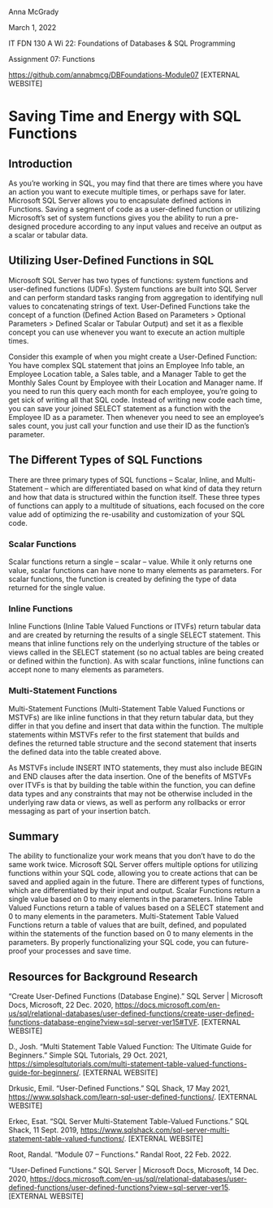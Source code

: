 Anna McGrady 

March 1, 2022 

IT FDN 130 A Wi 22: Foundations of Databases & SQL Programming 

Assignment 07: Functions 

https://github.com/annabmcg/DBFoundations-Module07 [EXTERNAL WEBSITE]


# Saving Time and Energy with SQL Functions


## Introduction
As you’re working in SQL, you may find that there are times where you have an action you want to execute multiple times, or perhaps save for later. Microsoft SQL Server allows you to encapsulate defined actions in Functions. Saving a segment of code as a user-defined function or utilizing Microsoft’s set of system functions gives you the ability to run a pre-designed procedure according to any input values and receive an output as a scalar or tabular data. 

## Utilizing User-Defined Functions in SQL
Microsoft SQL Server has two types of functions: system functions and user-defined functions (UDFs). System functions are built into SQL Server and can perform standard tasks ranging from aggregation to identifying null values to concatenating strings of text. User-Defined Functions take the concept of a function (Defined Action Based on Parameters > Optional Parameters > Defined Scalar or Tabular Output) and set it as a flexible concept you can use whenever you want to execute an action multiple times. 

Consider this example of when you might create a User-Defined Function: You have complex SQL statement that joins an Employee Info table, an Employee Location table, a Sales table, and a Manager Table to get the Monthly Sales Count by Employee with their Location and Manager name. If you need to run this query each month for each employee, you’re going to get sick of writing all that SQL code. Instead of writing new code each time, you can save your joined SELECT statement as a function with the Employee ID as a parameter. Then whenever you need to see an employee’s sales count, you just call your function and use their ID as the function’s parameter.

## The Different Types of SQL Functions
There are three primary types of SQL functions – Scalar, Inline, and Multi-Statement – which are differentiated based on what kind of data they return and how that data is structured within the function itself. These three types of functions can apply to a multitude of situations, each focused on the core value add of optimizing the re-usability and customization of your SQL code.

### Scalar Functions
Scalar functions return a single – scalar – value. While it only returns one value, scalar functions can have none to many elements as parameters. For scalar functions, the function is created by defining the type of data returned for the single value. 

### Inline Functions
Inline Functions (Inline Table Valued Functions or ITVFs) return tabular data and are created by returning the results of a single SELECT statement. This means that inline functions rely on the underlying structure of the tables or views called in the SELECT statement (so no actual tables are being created or defined within the function). As with scalar functions, inline functions can accept none to many elements as parameters.

### Multi-Statement Functions
Multi-Statement Functions (Multi-Statement Table Valued Functions or MSTVFs) are like inline functions in that they return tabular data, but they differ in that you define and insert that data within the function. The multiple statements within MSTVFs refer to the first statement that builds and defines the returned table structure and the second statement that inserts the defined data into the table created above. 

As MSTVFs include INSERT INTO statements, they must also include BEGIN and END clauses after the data insertion. One of the benefits of MSTVFs over ITVFs is that by building the table within the function, you can define data types and any constraints that may not be otherwise included in the underlying raw data or views, as well as perform any rollbacks or error messaging as part of your insertion batch.

## Summary
The ability to functionalize your work means that you don’t have to do the same work twice. Microsoft SQL Server offers multiple options for utilizing functions within your SQL code, allowing you to create actions that can be saved and applied again in the future. There are different types of functions, which are differentiated by their input and output. Scalar Functions return a single value based on 0 to many elements in the parameters. Inline Table Valued Functions return a table of values based on a SELECT statement and 0 to many elements in the parameters. Multi-Statement Table Valued Functions return a table of values that are built, defined, and populated within the statements of the function based on 0 to many elements in the parameters. By properly functionalizing your SQL code, you can future-proof your processes and save time.


## Resources for Background Research

“Create User-Defined Functions (Database Engine).” SQL Server | Microsoft Docs, Microsoft, 22 Dec. 2020, https://docs.microsoft.com/en-us/sql/relational-databases/user-defined-functions/create-user-defined-functions-database-engine?view=sql-server-ver15#TVF. [EXTERNAL WEBSITE]

D., Josh. “Multi Statement Table Valued Function: The Ultimate Guide for Beginners.” Simple SQL Tutorials, 29 Oct. 2021, https://simplesqltutorials.com/multi-statement-table-valued-functions-guide-for-beginners/. [EXTERNAL WEBSITE]

Drkusic, Emil. “User-Defined Functions.” SQL Shack, 17 May 2021, https://www.sqlshack.com/learn-sql-user-defined-functions/. [EXTERNAL WEBSITE]

Erkec, Esat. “SQL Server Multi-Statement Table-Valued Functions.” SQL Shack, 11 Sept. 2019, https://www.sqlshack.com/sql-server-multi-statement-table-valued-functions/. [EXTERNAL WEBSITE]

Root, Randal. “Module 07 – Functions.” Randal Root, 22 Feb. 2022.

“User-Defined Functions.” SQL Server | Microsoft Docs, Microsoft, 14 Dec. 2020, https://docs.microsoft.com/en-us/sql/relational-databases/user-defined-functions/user-defined-functions?view=sql-server-ver15. [EXTERNAL WEBSITE]
